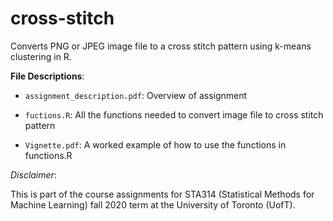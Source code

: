 # cross-stitch
Converts PNG or JPEG image file to a cross stitch pattern using k-means clustering in R.


**File Descriptions**:

- `assignment_description.pdf`: Overview of assignment

- `fuctions.R`: All the functions needed to convert image file to cross stitch pattern

- `Vignette.pdf`: A worked example of how to use the functions in functions.R


*Disclaimer*: 

This is part of the course assignments for STA314 (Statistical Methods for Machine Learning) fall 2020 term at the University of Toronto (UofT).
